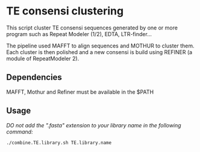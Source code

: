 # TE consensi clustering

This script cluster TE consensi sequences generated by one or more program such as Repeat Modeler (1/2), EDTA, LTR-finder...

The pipeline used MAFFT to align sequences and MOTHUR to cluster them. Each cluster is then polished and a new consensi is build using REFINER (a module of RepeatModeler 2).

## Dependencies

MAFFT, Mothur and Refiner must be available in the $PATH

## Usage

*DO not add the ".fasta" extension to your library name in the following command:*

```./combine.TE.library.sh TE.library.name```


